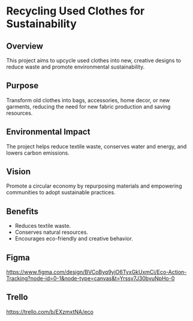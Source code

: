 # Recycling Used Clothes for Sustainability

## Overview
This project aims to upcycle used clothes into new, creative designs to reduce waste and promote environmental sustainability.

## Purpose
Transform old clothes into bags, accessories, home decor, or new garments, reducing the need for new fabric production and saving resources.

## Environmental Impact
The project helps reduce textile waste, conserves water and energy, and lowers carbon emissions.

## Vision
Promote a circular economy by repurposing materials and empowering communities to adopt sustainable practices.

## Benefits
- Reduces textile waste.
- Conserves natural resources.
- Encourages eco-friendly and creative behavior.

## Figma 
https://www.figma.com/design/BVCoByq9yjO6TyxGkUxmCi/Eco-Action-Tracking?node-id=0-1&node-type=canvas&t=Yrssv7J30bvuNpHo-0

## Trello 
https://trello.com/b/EXzmxtNA/eco


